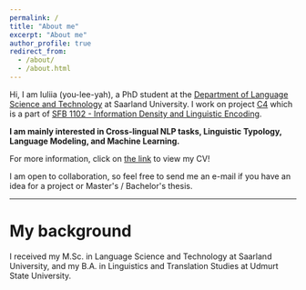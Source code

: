 ```yaml
---
permalink: /
title: "About me"
excerpt: "About me"
author_profile: true
redirect_from: 
  - /about/
  - /about.html
---
```


Hi, I am Iuliia (you-lee-yah), a PhD student at the [Department of Language Science and Technology](https://www.uni-saarland.de/en/department/lst.html) at Saarland University. I work on project [C4](https://sfb1102.uni-saarland.de/projects/mutual-intelligibility-and-surprisal-in-slavic-intercomprehension-incomslav/) which is a part of [SFB 1102 - Information Density and Linguistic Encoding](https://sfb1102.uni-saarland.de).

**I am mainly interested in Cross-lingual NLP tasks, Linguistic Typology, Language Modeling, and Machine Learning.**

For more information, click on [the link](https://github.com/IuliiaZaitova/iuliiazaitova.github.io/blob/master/files/cv_iuliia_zaitova.pdf) to view my CV!

I am open to collaboration, so feel free to send me an e-mail if you have an idea for a project or Master's / Bachelor's thesis.

---

My background
======
I received my M.Sc. in Language Science and Technology at Saarland University, and my B.A. in Linguistics and Translation Studies at Udmurt State University.
